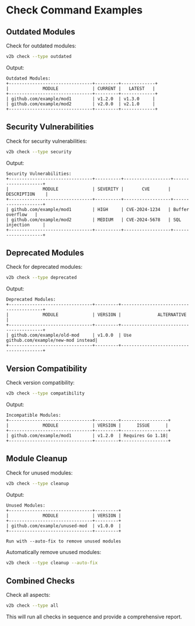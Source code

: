 # Check Command Examples

## Outdated Modules

Check for outdated modules:
```bash
v2b check --type outdated
```

Output:
```
Outdated Modules:
+--------------------------------+---------+-------------+
|             MODULE             | CURRENT |   LATEST   |
+--------------------------------+---------+-------------+
| github.com/example/mod1        | v1.2.0  | v1.3.0     |
| github.com/example/mod2        | v2.0.0  | v2.1.0     |
+--------------------------------+---------+-------------+
```

## Security Vulnerabilities

Check for security vulnerabilities:
```bash
v2b check --type security
```

Output:
```
Security Vulnerabilities:
+--------------------------------+----------+------------------+--------------------+
|             MODULE             | SEVERITY |       CVE       |    DESCRIPTION    |
+--------------------------------+----------+------------------+--------------------+
| github.com/example/mod1        | HIGH     | CVE-2024-1234   | Buffer overflow   |
| github.com/example/mod2        | MEDIUM   | CVE-2024-5678   | SQL injection     |
+--------------------------------+----------+------------------+--------------------+
```

## Deprecated Modules

Check for deprecated modules:
```bash
v2b check --type deprecated
```

Output:
```
Deprecated Modules:
+--------------------------------+---------+----------------------------------------+
|             MODULE             | VERSION |              ALTERNATIVE               |
+--------------------------------+---------+----------------------------------------+
| github.com/example/old-mod     | v1.0.0  | Use github.com/example/new-mod instead|
+--------------------------------+---------+----------------------------------------+
```

## Version Compatibility

Check version compatibility:
```bash
v2b check --type compatibility
```

Output:
```
Incompatible Modules:
+--------------------------------+---------+------------------+
|             MODULE             | VERSION |      ISSUE      |
+--------------------------------+---------+------------------+
| github.com/example/mod1        | v1.2.0  | Requires Go 1.18|
+--------------------------------+---------+------------------+
```

## Module Cleanup

Check for unused modules:
```bash
v2b check --type cleanup
```

Output:
```
Unused Modules:
+--------------------------------+---------+
|             MODULE             | VERSION |
+--------------------------------+---------+
| github.com/example/unused-mod  | v1.0.0  |
+--------------------------------+---------+

Run with --auto-fix to remove unused modules
```

Automatically remove unused modules:
```bash
v2b check --type cleanup --auto-fix
```

## Combined Checks

Check all aspects:
```bash
v2b check --type all
```

This will run all checks in sequence and provide a comprehensive report. 